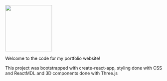 
<img src="https://user-images.githubusercontent.com/44556715/79250744-249be700-7e4d-11ea-8324-ddfb21e86071.png" width=150>

Welcome to the code for my portfolio website! 

This project was bootstrapped with create-react-app, styling done with CSS and ReactMDL and 3D components done with Three.js


